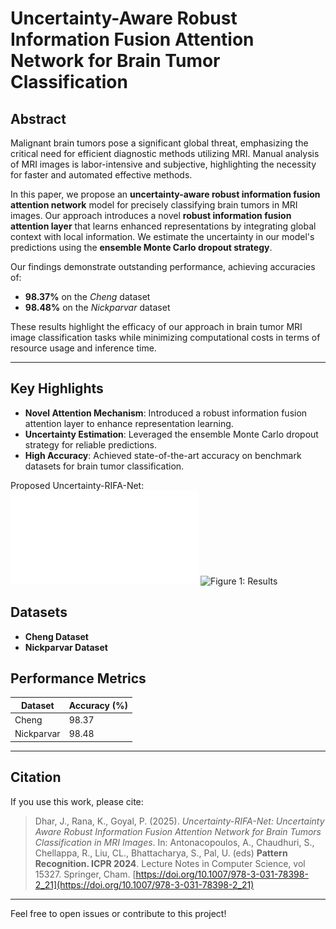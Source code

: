 # Uncertainty-Aware Robust Information Fusion Attention Network for Brain Tumor Classification

## Abstract
Malignant brain tumors pose a significant global threat, emphasizing the critical need for efficient diagnostic methods utilizing MRI. Manual analysis of MRI images is labor-intensive and subjective, highlighting the necessity for faster and automated effective methods.  

In this paper, we propose an **uncertainty-aware robust information fusion attention network** model for precisely classifying brain tumors in MRI images. Our approach introduces a novel **robust information fusion attention layer** that learns enhanced representations by integrating global context with local information. We estimate the uncertainty in our model's predictions using the **ensemble Monte Carlo dropout strategy**.  

Our findings demonstrate outstanding performance, achieving accuracies of:
- **98.37%** on the *Cheng* dataset  
- **98.48%** on the *Nickparvar* dataset  

These results highlight the efficacy of our approach in brain tumor MRI image classification tasks while minimizing computational costs in terms of resource usage and inference time.

---

## Key Highlights
- **Novel Attention Mechanism**: Introduced a robust information fusion attention layer to enhance representation learning.
- **Uncertainty Estimation**: Leveraged the ensemble Monte Carlo dropout strategy for reliable predictions.
- **High Accuracy**: Achieved state-of-the-art accuracy on benchmark datasets for brain tumor classification.

Proposed Uncertainty-RIFA-Net:
![Proposed Method](Figure1.pdf "Uncertainty-RIFA-Net")
![Figure 1: Results](images/Figure1.png "Classification Results")

## Datasets
- **Cheng Dataset**  
- **Nickparvar Dataset**

## Performance Metrics
| Dataset       | Accuracy (%) |
|---------------|--------------|
| Cheng         | 98.37        |
| Nickparvar    | 98.48        |

---

## Citation
If you use this work, please cite:  
>Dhar, J., Rana, K., Goyal, P. (2025). *Uncertainty-RIFA-Net: Uncertainty Aware Robust Information Fusion Attention Network for Brain Tumors Classification in MRI Images*. In: Antonacopoulos, A., Chaudhuri, S., Chellappa, R., Liu, CL., Bhattacharya, S., Pal, U. (eds) **Pattern Recognition. ICPR 2024**. Lecture Notes in Computer Science, vol 15327. Springer, Cham. [https://doi.org/10.1007/978-3-031-78398-2_21](https://doi.org/10.1007/978-3-031-78398-2_21)

---

Feel free to open issues or contribute to this project!  
